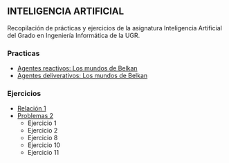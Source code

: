 ## INTELIGENCIA ARTIFICIAL

Recopilación de prácticas y ejercicios de la asignatura Inteligencia Artificial del Grado en Ingeniería Informática de la UGR.

### Practicas
 - [Agentes reactivos: Los mundos de Belkan]()
 - [Agentes deliverativos: Los mundos de Belkan]()

### Ejercicios
 - [Relación 1]()
 - [Problemas 2]()
   - Ejercicio 1
   - Ejercicio 2
   - Ejercicio 8
   - Ejercicio 10
   - Ejercicio 11
